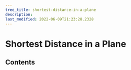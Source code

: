 ```yaml
---
tree_title: shortest-distance-in-a-plane
description: 
last_modified: 2022-06-09T21:23:28.2328
---
```


# Shortest Distance in a Plane

## Contents
